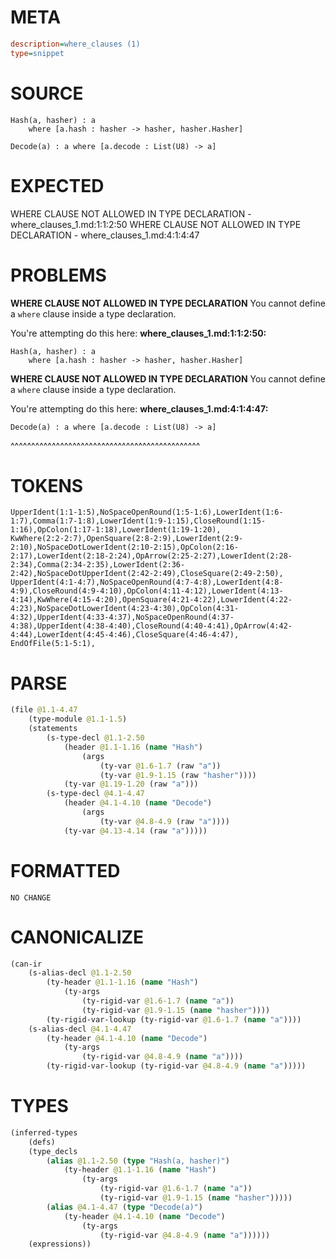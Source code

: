 # META
~~~ini
description=where_clauses (1)
type=snippet
~~~
# SOURCE
~~~roc
Hash(a, hasher) : a
	where [a.hash : hasher -> hasher, hasher.Hasher]

Decode(a) : a where [a.decode : List(U8) -> a]
~~~
# EXPECTED
WHERE CLAUSE NOT ALLOWED IN TYPE DECLARATION - where_clauses_1.md:1:1:2:50
WHERE CLAUSE NOT ALLOWED IN TYPE DECLARATION - where_clauses_1.md:4:1:4:47
# PROBLEMS
**WHERE CLAUSE NOT ALLOWED IN TYPE DECLARATION**
You cannot define a `where` clause inside a type declaration.

You're attempting do this here:
**where_clauses_1.md:1:1:2:50:**
```roc
Hash(a, hasher) : a
	where [a.hash : hasher -> hasher, hasher.Hasher]
```


**WHERE CLAUSE NOT ALLOWED IN TYPE DECLARATION**
You cannot define a `where` clause inside a type declaration.

You're attempting do this here:
**where_clauses_1.md:4:1:4:47:**
```roc
Decode(a) : a where [a.decode : List(U8) -> a]
```
^^^^^^^^^^^^^^^^^^^^^^^^^^^^^^^^^^^^^^^^^^^^^^


# TOKENS
~~~zig
UpperIdent(1:1-1:5),NoSpaceOpenRound(1:5-1:6),LowerIdent(1:6-1:7),Comma(1:7-1:8),LowerIdent(1:9-1:15),CloseRound(1:15-1:16),OpColon(1:17-1:18),LowerIdent(1:19-1:20),
KwWhere(2:2-2:7),OpenSquare(2:8-2:9),LowerIdent(2:9-2:10),NoSpaceDotLowerIdent(2:10-2:15),OpColon(2:16-2:17),LowerIdent(2:18-2:24),OpArrow(2:25-2:27),LowerIdent(2:28-2:34),Comma(2:34-2:35),LowerIdent(2:36-2:42),NoSpaceDotUpperIdent(2:42-2:49),CloseSquare(2:49-2:50),
UpperIdent(4:1-4:7),NoSpaceOpenRound(4:7-4:8),LowerIdent(4:8-4:9),CloseRound(4:9-4:10),OpColon(4:11-4:12),LowerIdent(4:13-4:14),KwWhere(4:15-4:20),OpenSquare(4:21-4:22),LowerIdent(4:22-4:23),NoSpaceDotLowerIdent(4:23-4:30),OpColon(4:31-4:32),UpperIdent(4:33-4:37),NoSpaceOpenRound(4:37-4:38),UpperIdent(4:38-4:40),CloseRound(4:40-4:41),OpArrow(4:42-4:44),LowerIdent(4:45-4:46),CloseSquare(4:46-4:47),
EndOfFile(5:1-5:1),
~~~
# PARSE
~~~clojure
(file @1.1-4.47
	(type-module @1.1-1.5)
	(statements
		(s-type-decl @1.1-2.50
			(header @1.1-1.16 (name "Hash")
				(args
					(ty-var @1.6-1.7 (raw "a"))
					(ty-var @1.9-1.15 (raw "hasher"))))
			(ty-var @1.19-1.20 (raw "a")))
		(s-type-decl @4.1-4.47
			(header @4.1-4.10 (name "Decode")
				(args
					(ty-var @4.8-4.9 (raw "a"))))
			(ty-var @4.13-4.14 (raw "a")))))
~~~
# FORMATTED
~~~roc
NO CHANGE
~~~
# CANONICALIZE
~~~clojure
(can-ir
	(s-alias-decl @1.1-2.50
		(ty-header @1.1-1.16 (name "Hash")
			(ty-args
				(ty-rigid-var @1.6-1.7 (name "a"))
				(ty-rigid-var @1.9-1.15 (name "hasher"))))
		(ty-rigid-var-lookup (ty-rigid-var @1.6-1.7 (name "a"))))
	(s-alias-decl @4.1-4.47
		(ty-header @4.1-4.10 (name "Decode")
			(ty-args
				(ty-rigid-var @4.8-4.9 (name "a"))))
		(ty-rigid-var-lookup (ty-rigid-var @4.8-4.9 (name "a")))))
~~~
# TYPES
~~~clojure
(inferred-types
	(defs)
	(type_decls
		(alias @1.1-2.50 (type "Hash(a, hasher)")
			(ty-header @1.1-1.16 (name "Hash")
				(ty-args
					(ty-rigid-var @1.6-1.7 (name "a"))
					(ty-rigid-var @1.9-1.15 (name "hasher")))))
		(alias @4.1-4.47 (type "Decode(a)")
			(ty-header @4.1-4.10 (name "Decode")
				(ty-args
					(ty-rigid-var @4.8-4.9 (name "a"))))))
	(expressions))
~~~

